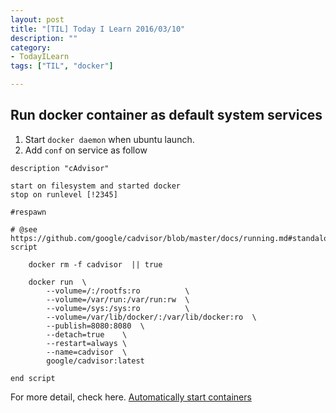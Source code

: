 ```yaml
---
layout: post
title: "[TIL] Today I Learn 2016/03/10"
description: ""
category: 
- TodayILearn
tags: ["TIL", "docker"]

---
```



## Run docker container as default system services

1. Start `docker daemon` when ubuntu launch.
2. Add `conf` on service as follow

```
description "cAdvisor"

start on filesystem and started docker
stop on runlevel [!2345]

#respawn

# @see https://github.com/google/cadvisor/blob/master/docs/running.md#standalone
script

    docker rm -f cadvisor  || true

    docker run  \
        --volume=/:/rootfs:ro          \
        --volume=/var/run:/var/run:rw  \
        --volume=/sys:/sys:ro          \
        --volume=/var/lib/docker/:/var/lib/docker:ro  \
        --publish=8080:8080  \
        --detach=true    \
        --restart=always \
        --name=cadvisor  \
        google/cadvisor:latest

end script

```

For more detail, check here. [Automatically start containers](https://docs.docker.com/engine/admin/host_integration/)